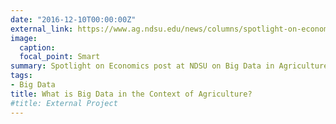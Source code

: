 ```yaml
---
date: "2016-12-10T00:00:00Z"
external_link: https://www.ag.ndsu.edu/news/columns/spotlight-on-economics/spotlight-on-economics-what-is-big-data-in-the-context-of-agriculture
image:
  caption: 
  focal_point: Smart
summary: Spotlight on Economics post at NDSU on Big Data in Agriculture.
tags:
- Big Data
title: What is Big Data in the Context of Agriculture?
#title: External Project
---
```

